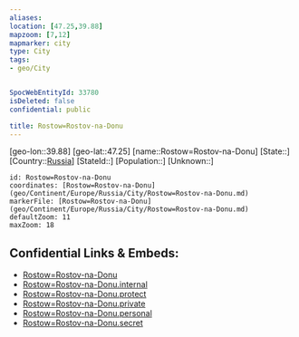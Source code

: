 ```yaml
---
aliases: 
location: [47.25,39.88]
mapzoom: [7,12] 
mapmarker: city 
type: City
tags:
- geo/City


SpocWebEntityId: 33780
isDeleted: false
confidential: public

title: Rostow=Rostov-na-Donu
---
```

[geo-lon::39.88]
[geo-lat::47.25]
[name::Rostow=Rostov-na-Donu]
[State::]
[Country::[Russia](geo/Continent/Europe/Russia.md)]
[StateId::]
[Population::]
[Unknown::]


```leaflet
id: Rostow=Rostov-na-Donu
coordinates: [Rostow=Rostov-na-Donu](geo/Continent/Europe/Russia/City/Rostow=Rostov-na-Donu.md)
markerFile: [Rostow=Rostov-na-Donu](geo/Continent/Europe/Russia/City/Rostow=Rostov-na-Donu.md)
defaultZoom: 11 
maxZoom: 18
```


## Confidential Links & Embeds: 
- [Rostow=Rostov-na-Donu](../../../../../../_public/geo/Continent/Europe/Russia/City/Rostow=Rostov-na-Donu.md) 
- [Rostow=Rostov-na-Donu.internal](../../../../../../_internal/geo/Continent/Europe/Russia/City/Rostow=Rostov-na-Donu.internal.md) 
- [Rostow=Rostov-na-Donu.protect](../../../../../../_protect/geo/Continent/Europe/Russia/City/Rostow=Rostov-na-Donu.protect.md) 
- [Rostow=Rostov-na-Donu.private](../../../../../../_private/geo/Continent/Europe/Russia/City/Rostow=Rostov-na-Donu.private.md) 
- [Rostow=Rostov-na-Donu.personal](../../../../../../_personal/geo/Continent/Europe/Russia/City/Rostow=Rostov-na-Donu.personal.md) 
- [Rostow=Rostov-na-Donu.secret](../../../../../../_secret/geo/Continent/Europe/Russia/City/Rostow=Rostov-na-Donu.secret.md) 
